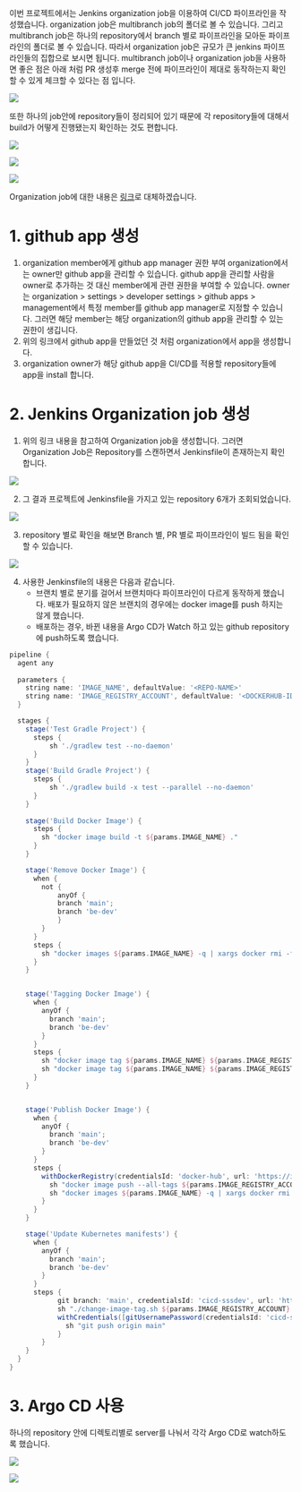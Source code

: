 이번 프로젝트에서는 Jenkins organization job을 이용하여 CI/CD 파이프라인을 작성했습니다. organization job은 multibranch job의 폴더로 볼 수 있습니다. 그리고 multibranch job은 하나의 repository에서 branch 별로 파이프라인을 모아둔 파이프라인의 폴더로 볼 수 있습니다. 따라서 organization job은 규모가 큰 jenkins 파이프라인들의 집합으로 보시면 됩니다.
multibranch job이나 organization job을 사용하면 좋은 점은 아래 처럼 PR 생성후 merge 전에 파이프라인이 제대로 동작하는지 확인할 수 있게 체크할 수 있다는 점 입니다.

![](images/Pasted%20image%2020230411183510.png)

또한 하나의 job안에 repository들이 정리되어 있기 때문에 각 repository들에 대해서 build가 어떻게 진행됐는지 확인하는 것도 편합니다.

![](images/Pasted%20image%2020230411183733.png)

![](images/Pasted%20image%2020230411183801.png)

![](images/Pasted%20image%2020230411183827.png)

Organization job에 대한 내용은 [링크](../jenkins/organization%20job.md)로 대체하겠습니다.

# 1. github app 생성
1. organization member에게 github app manager 권한 부여
organization에서는 owner만 github app을 관리할 수 있습니다. github app을 관리할 사람을 owner로 추가하는 것 대신 member에게 관련 권한을 부여할 수 있습니다.
owner는 organization > settings > developer settings > github apps > management에서 특정 member를 github app manager로 지정할 수 있습니다. 그러면 해당 member는 해당 organization의 github app을 관리할 수 있는 권한이 생깁니다.
2. 위의 링크에서 github app을 만들었던 것 처럼 organization에서 app을 생성합니다. 
3. organization owner가 해당 github app을 CI/CD를 적용할 repository들에 app을 install 합니다.

# 2. Jenkins Organization job 생성
1. 위의 링크 내용을 참고하여 Organization job을 생성합니다. 그러면 Organization Job은 Repository를 스캔하면서 Jenkinsfile이 존재하는지 확인합니다. 

![](images/Pasted%20image%2020230412001759.png)

2. 그 결과 프로젝트에 Jenkinsfile을 가지고 있는 repository 6개가 조회되었습니다.

![](images/Pasted%20image%2020230412001905.png)

3. repository 별로 확인을 해보면 Branch 별, PR 별로 파이프라인이 빌드 됨을 확인할 수 있습니다.

![](images/Pasted%20image%2020230412002014.png)

4. 사용한 Jenkinsfile의 내용은 다음과 같습니다.
	- 브랜치 별로 분기를 걸어서 브랜치마다 파이프라인이 다르게 동작하게 했습니다. 배포가 필요하지 않은 브랜치의 경우에는 docker image를 push 하지는 않게 했습니다.
	- 배포하는 경우, 바뀐 내용을 Argo CD가 Watch 하고 있는 github repository에 push하도록 했습니다.
```groovy
pipeline {
  agent any
  
  parameters {
    string name: 'IMAGE_NAME', defaultValue: '<REPO-NAME>'
    string name: 'IMAGE_REGISTRY_ACCOUNT', defaultValue: '<DOCKERHUB-ID>'
  }

  stages {    
    stage('Test Gradle Project') {
      steps {
          sh './gradlew test --no-daemon'
      }
    }
    stage('Build Gradle Project') {
      steps {
          sh './gradlew build -x test --parallel --no-daemon'
      }
    }
    
    stage('Build Docker Image') {
      steps {
        sh "docker image build -t ${params.IMAGE_NAME} ."
      }
    }

    stage('Remove Docker Image') {
      when {
        not {
            anyOf {
            branch 'main';
            branch 'be-dev'
            }
        }
      }
      steps {
        sh "docker images ${params.IMAGE_NAME} -q | xargs docker rmi -f"
      }
    }


    stage('Tagging Docker Image') {
      when {
        anyOf {
          branch 'main';
          branch 'be-dev'
        }
      }
      steps {
        sh "docker image tag ${params.IMAGE_NAME} ${params.IMAGE_REGISTRY_ACCOUNT}/${params.IMAGE_NAME}:latest"
        sh "docker image tag ${params.IMAGE_NAME} ${params.IMAGE_REGISTRY_ACCOUNT}/${params.IMAGE_NAME}:${BUILD_NUMBER}"
      }
    }


    stage('Publish Docker Image') {
      when {
        anyOf {
          branch 'main';
          branch 'be-dev'
        }
      }
      steps {
        withDockerRegistry(credentialsId: 'docker-hub', url: 'https://index.docker.io/v1/') {
          sh "docker image push --all-tags ${params.IMAGE_REGISTRY_ACCOUNT}/${params.IMAGE_NAME}"
          sh "docker images ${params.IMAGE_NAME} -q | xargs docker rmi -f"
        }
      }
    }

    stage('Update Kubernetes manifests') {
      when {
        anyOf {
          branch 'main';
          branch 'be-dev'
        }
      }
      steps {
            git branch: 'main', credentialsId: 'cicd-sssdev', url: 'https://github.com/sss-develops/application-manifests.git'
            sh "./change-image-tag.sh ${params.IMAGE_REGISTRY_ACCOUNT} ${params.IMAGE_NAME} ${env.BUILD_NUMBER} ${env.WORKSPACE}"
            withCredentials([gitUsernamePassword(credentialsId: 'cicd-sssdev', gitToolName: 'Default')]) {
              sh "git push origin main"
            }
        }
    }
  }
}
```

# 3. Argo CD 사용
하나의 repository 안에 디렉토리별로 server를 나눠서 각각 Argo CD로 watch하도록 했습니다.

![](images/Pasted%20image%2020230412002727.png)

![](images/Pasted%20image%2020230412002549.png)

